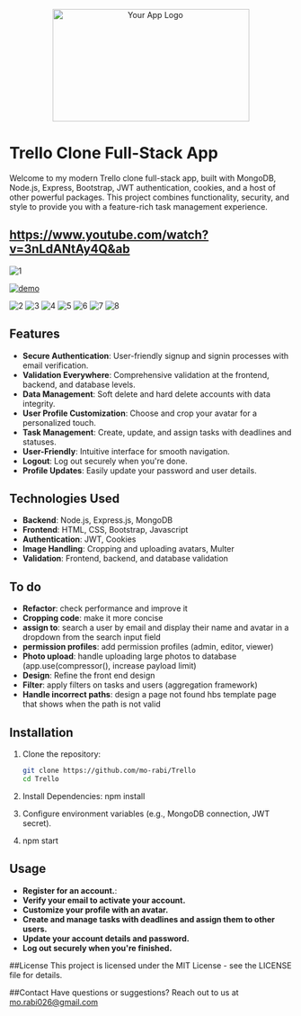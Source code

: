 <p align="center">
  <img src="https://logos-world.net/wp-content/uploads/2021/03/Trello-Logo.png" alt="Your App Logo" width="350" height="200">
</p>

# Trello Clone Full-Stack App

Welcome to my modern Trello clone full-stack app, built with MongoDB, Node.js, Express, Bootstrap, JWT authentication, cookies, and a host of other powerful packages. This project combines functionality, security, and style to provide you with a feature-rich task management experience.

## https://www.youtube.com/watch?v=3nLdANtAy4Q&ab
![1](https://github.com/Mo-Rabi/Trello-Full-Stack/assets/69902912/57ec0627-a835-463c-9238-eb7fcab82a30)


[![demo](https://github.com/Mo-Rabi/Trello-Full-Stack/assets/69902912/28767732-ae87-4f09-ac24-8105b79b4908)](https://www.youtube.com/watch?v=3nLdANtAy4Q&ab)

![2](https://github.com/Mo-Rabi/Trello-Full-Stack/assets/69902912/31063c5a-5ad1-497b-a6c9-bd34e10e6e02)
![3](https://github.com/Mo-Rabi/Trello-Full-Stack/assets/69902912/37461444-3f72-4733-a84d-70c5c048b894)
![4](https://github.com/Mo-Rabi/Trello-Full-Stack/assets/69902912/f424f3a3-7398-4a6a-bb88-378fc95033dd)
![5](https://github.com/Mo-Rabi/Trello-Full-Stack/assets/69902912/50fa7805-31bc-4f47-b6ec-1deadfe1b2d0)
![6](https://github.com/Mo-Rabi/Trello-Full-Stack/assets/69902912/a785659e-346d-4f24-a24c-06da01a66d3d)
![7](https://github.com/Mo-Rabi/Trello-Full-Stack/assets/69902912/aaaec389-b7ce-4dee-be0c-5ae7456ba659)
![8](https://github.com/Mo-Rabi/Trello-Full-Stack/assets/69902912/63a8cc7d-5324-4e89-bbfe-5d6b05b514a1)





## Features

- **Secure Authentication**: User-friendly signup and signin processes with email verification.
- **Validation Everywhere**: Comprehensive validation at the frontend, backend, and database levels.
- **Data Management**: Soft delete and hard delete accounts with data integrity.
- **User Profile Customization**: Choose and crop your avatar for a personalized touch.
- **Task Management**: Create, update, and assign tasks with deadlines and statuses.
- **User-Friendly**: Intuitive interface for smooth navigation.
- **Logout**: Log out securely when you're done.
- **Profile Updates**: Easily update your password and user details.

## Technologies Used

- **Backend**: Node.js, Express.js, MongoDB
- **Frontend**: HTML, CSS, Bootstrap, Javascript
- **Authentication**: JWT, Cookies
- **Image Handling**: Cropping and uploading avatars, Multer
- **Validation**: Frontend, backend, and database validation

## To do

- **Refactor**: check performance and improve it
- **Cropping code**: make it more concise
- **assign to**: search a user by email and display their name and avatar in a dropdown from the search input field
- **permission profiles**: add permission profiles (admin, editor, viewer)
- **Photo upload**: handle uploading large photos to database (app.use(compressor(), increase payload limit)
- **Design**: Refine the front end design
- **Filter**: apply filters on tasks and users (aggregation framework)
- **Handle incorrect paths**: design a page not found hbs template page that shows when the path is not valid

  
## Installation

1. Clone the repository:

   ```bash
   git clone https://github.com/mo-rabi/Trello
   cd Trello
2. Install Dependencies:
  npm install
3. Configure environment variables (e.g., MongoDB connection, JWT secret).
4. npm start


## Usage

- **Register for an account.**:
- **Verify your email to activate your account.**
- **Customize your profile with an avatar.**
- **Create and manage tasks with deadlines and assign them to other users.**
- **Update your account details and password.**
- **Log out securely when you're finished.**


##License
This project is licensed under the MIT License - see the LICENSE file for details.

##Contact
Have questions or suggestions? Reach out to us at mo.rabi026@gmail.com
